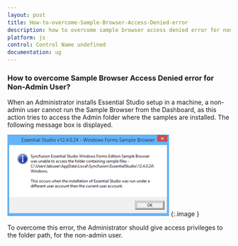 ```yaml
---
layout: post
title: How-to-overcome-Sample-Browser-Access-Denied-error
description: how to overcome sample browser access denied error for non-admin user?
platform: js
control: Control Name undefined
documentation: ug
---
```


### How to overcome Sample Browser Access Denied error for Non-Admin User?

When an Administrator installs Essential Studio setup in a machine, a non-admin user cannot run the Sample Browser from the Dashboard, as this action tries to access the Admin folder where the samples are installed. The following message box is displayed.



![](How-to-overcome-Sample-Browser-Access-Denied-error_images/How-to-overcome-Sample-Browser-Access-Denied-error_img1.png)
{:.image }


To overcome this error, the Administrator should give access privileges to the folder path, for the non-admin user.

